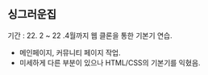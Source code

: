 ## 싱그러운집
기간 : 22. 2 ~ 22 .4월까지 웹 클론을 통한 기본기 연습.

- 메인페이지, 커뮤니티 페이지 작업.
- 미세하게 다른 부분이 있으나 HTML/CSS의 기본기를 익혔음.
